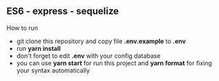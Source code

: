 ## ES6 - express - sequelize

How to run

- git clone this repository and copy file **.env.example** to **.env**
- run **yarn install**
- don't forget to edit **.env** with your config database
- you can use **yarn start** for run this project and **yarn format** for fixing your syntax automatically